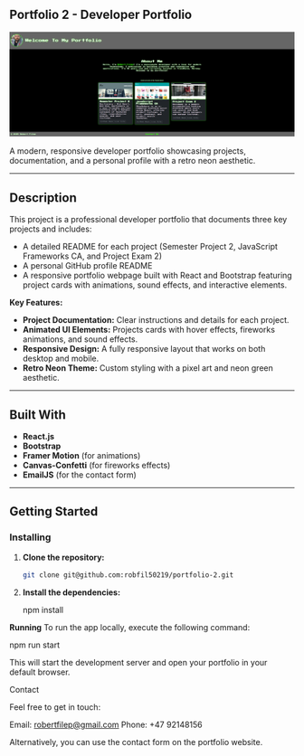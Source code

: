 ## Portfolio 2 - Developer Portfolio

![Project Screenshot](./public/images/Screenshot.png)

A modern, responsive developer portfolio showcasing projects, documentation, and a personal profile with a retro neon aesthetic.

---

## Description

This project is a professional developer portfolio that documents three key projects and includes:

- A detailed README for each project (Semester Project 2, JavaScript Frameworks CA, and Project Exam 2)
- A personal GitHub profile README
- A responsive portfolio webpage built with React and Bootstrap featuring project cards with animations, sound effects, and interactive elements.

**Key Features:**

- **Project Documentation:** Clear instructions and details for each project.
- **Animated UI Elements:** Projects cards with hover effects, fireworks animations, and sound effects.
- **Responsive Design:** A fully responsive layout that works on both desktop and mobile.
- **Retro Neon Theme:** Custom styling with a pixel art and neon green aesthetic.

---

## Built With

- **React.js**
- **Bootstrap**
- **Framer Motion** (for animations)
- **Canvas-Confetti** (for fireworks effects)
- **EmailJS** (for the contact form)

---

## Getting Started

### Installing

1. **Clone the repository:**

   ```bash
   git clone git@github.com:robfil50219/portfolio-2.git
   ```

2. **Install the dependencies:**

   npm install

**Running**
To run the app locally, execute the following command:

npm run start

This will start the development server and open your portfolio in your default browser.

Contact

Feel free to get in touch:

Email: robertfilep@gmail.com
Phone: +47 92148156

Alternatively, you can use the contact form on the portfolio website.
